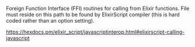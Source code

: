 Foreign Function Interface (FFI) routines for calling from Elixir functions.
File must reside on this path to be found by ElixirScript compiler
(this is hard coded rather than an option setting).

https://hexdocs.pm/elixir_script/javascriptinterop.html#elixirscript-calling-javascript
